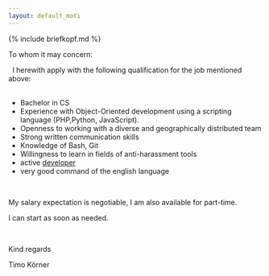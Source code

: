 ```yaml
---
layout: default_moti
---
```



{% include briefkopf.md %}

To whom it may concern:

&nbsp;
I herewith apply with the following qualification for the job mentioned above:  
&nbsp;

- Bachelor in CS
- Experience with Object-Oriented development using a scripting language (PHP,Python, JavaScript). 
- Openness to working with a diverse and geographically distributed team
- Strong written communication skills
- Knowledge of Bash, Git
- Willingness to learn in fields of anti-harassment tools
- active [developer](https://stackexchange.com/users/1886776/timo?tab=activity)
- very good command of the english language

&nbsp;
&nbsp;

My salary expectation is negotiable, I am also available for part-time.

I can start as soon as needed.

&nbsp;

Kind regards
&nbsp;

Timo Körner
